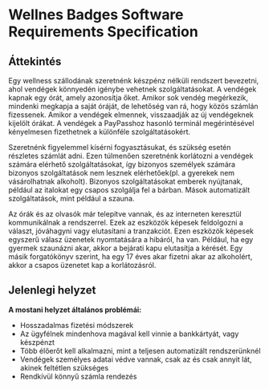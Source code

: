 # Wellnes Badges Software Requirements Specification

## **Áttekintés**
Egy wellness szállodának szeretnénk készpénz nélküli rendszert bevezetni, ahol vendégek könnyedén igénybe vehetnek
szolgáltatásokat. A vendégek kapnak egy órát, amely azonosítja őket. Amikor sok vendég megérkezik, mindenki megkapja 
a saját óráját, de lehetőség van rá, hogy közös számlán fizessenek.  Amikor a vendégek elmennek, visszaadják az új 
vendégeknek kijelölt órákat. A vendégek a PayPasshoz hasonló terminál megérintésével kényelmesen fizethetnek a 
különféle szolgáltatásokért.

Szeretnénk figyelemmel kísérni fogyasztásukat, és szükség esetén részletes számlát adni. 
Ezen túlmenően szeretnénk korlátozni a vendégek számára elérhető szolgáltatásokat, így bizonyos személyek számára 
bizonyos szolgáltatások nem lesznek elérhetőek(pl. a gyerekek nem vásárolhatnak alkoholt).
Bizonyos szolgáltatásokat emberek nyújtanak, például az italokat egy csapos szolgálja fel a bárban.
Mások automatizált szolgáltatások, mint például a szauna.

Az órák és az olvasók már telepítve vannak, és az interneten keresztül kommunikálnak a rendszerrel.
Ezek az eszközök képesek feldolgozni a választ, jóváhagyni vagy elutasítani a tranzakciót. Ezen eszközök
képesek egyszerű válasz üzenetek nyomtatására a hibáról, ha van. Például, ha egy gyermek  szaunázni akar, 
akkor a bejárati kapu elutasítja a kérését. Egy másik forgatókönyv szerint, ha egy 17 éves akar fizetni
akar az alkoholért, akkor a csapos üzenetet kap a korlátozásról.

## **Jelenlegi helyzet**

**A mostani helyzet általános problémái:**
- Hosszadalmas fizetési módszerek
- Az ügyfélnek mindenhova magával kell vinnie a bankkártyát, vagy készpénzt
- Több élőerőt kell alkalmazni, mint a teljesen automatizált rendszerünknél
- Vendégek személyes adatai védve vannak, csak az és csak annyit lát, akinek feltétlen szükséges
- Rendkívül könnyű számla rendezés
